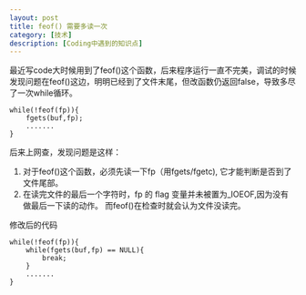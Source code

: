 ```yaml
---
layout: post
title: feof() 需要多读一次
category: [技术]
description: [Coding中遇到的知识点]
---
```


最近写code大时候用到了feof()这个函数，后来程序运行一直不完美，调试的时候发现问题在feof()这边，明明已经到了文件末尾，但改函数仍返回false，导致多尽了一次while循环。

	while(!feof(fp)){
		fgets(buf,fp);
		.......
	}

后来上网查，发现问题是这样：
1. 对于feof()这个函数，必须先读一下fp（用fgets/fgetc), 它才能判断是否到了文件尾部。
2. 在读完文件的最后一个字符时，fp 的 flag 变量并未被置为_IOEOF,因为没有做最后一下读的动作。 而feof()在检查时就会认为文件没读完。

修改后的代码

	while(!feof(fp)){
		while(fgets(buf,fp) == NULL){
			break;
		}
		.......
	}
